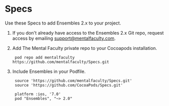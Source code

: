 Specs
=====

Use these Specs to add Ensembles 2.x to your project.

1. If you don't already have access to the Ensembles 2.x Git repo, request access by emailing [support@mentalfaculty.com](mailto:support@mentalfaculty.com).
2. Add The Mental Faculty private repo to your Cocoapods installation.
    
        pod repo add mentalfaculty https://github.com/mentalfaculty/Specs.git

3. Include Ensembles in your Podfile.

        source 'https://github.com/mentalfaculty/Specs.git'
        source 'https://github.com/CocoaPods/Specs.git'

        platform :ios, '7.0'
        pod "Ensembles", "~> 2.0"
